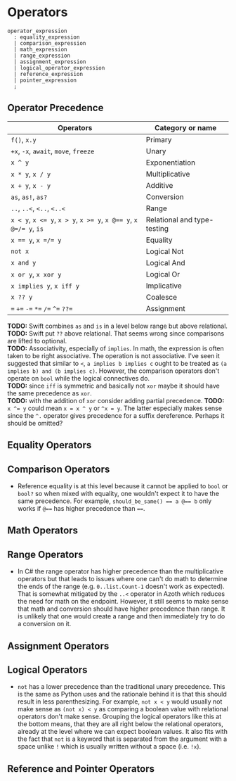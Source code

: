 # Operators

```grammar
operator_expression
  : equality_expression
  | comparison_expression
  | math_expression
  | range_expression
  | assignment_expression
  | logical_operator_expression
  | reference_expression
  | pointer_expression
  ;
```

## Operator Precedence

| Operators                                                         | Category or name            |
| ----------------------------------------------------------------- | --------------------------- |
| `f()`, `x.y`                                                      | Primary                     |
| `+x`, `-x`, `await`, `move`, `freeze`                             | Unary                       |
| `x ^ y`                                                           | Exponentiation              |
| `x * y`, `x / y`                                                  | Multiplicative              |
| `x + y`, `x - y`                                                  | Additive                    |
| `as`, `as!`, `as?`                                                | Conversion                  |
| `..`, `..<`, `<..`, `<..<`                                        | Range                       |
| `x < y`, `x <= y`, `x > y`, `x >= y`, `x @== y`, `x @=/= y`, `is` | Relational and type-testing |
| `x == y`, `x =/= y`                                               | Equality                    |
| `not x`                                                           | Logical Not                 |
| `x and y`                                                         | Logical And                 |
| `x or y`, `x xor y`                                               | Logical Or                  |
| `x implies y`, `x iff y`                                          | Implicative                 |
| `x ?? y`                                                          | Coalesce                    |
| `=` `+=` `-=` `*=` `/=` `^=` `??=`                                | Assignment                  |

**TODO:** Swift combines `as` and `is` in a level below range but above relational. \
**TODO:** Swift put `??` above relational. That seems wrong since comparisons are lifted to
optional. \
**TODO:** Associativity, especially of `implies`. In math, the expression is often taken to be right
associative. The operation is not associative. I've seen it suggested that similar to `<`, `a
implies b implies c` ought to be treated as `(a implies b) and (b implies c)`. However, the
comparison operators don't operate on `bool` while the logical connectives do. \
**TODO:** since `iff` is symmetric and basically not `xor` maybe it should have the same precedence
as `xor`. \
**TODO:** with the addition of `xor` consider adding partial precedence. **TODO:** `x ^= y` could
mean `x = x ^ y` or `^x = y`. The latter especially makes sense since the `^.` operator gives
precedence for a suffix dereference. Perhaps it should be omitted?

## Equality Operators

## Comparison Operators

* Reference equality is at this level because it cannot be applied to `bool` or `bool?` so when
  mixed with equality, one wouldn't expect it to have the same precedence. For example,
  `should_be_same() == a @== b` only works if `@==` has higher precedence than `==`.

## Math Operators

## Range Operators

* In C# the range operator has higher precedence than the multiplicative operators but that leads to
  issues where one can't do math to determine the ends of the range (e.g. `0..list.Count-1` doesn't
  work as expected). That is somewhat mitigated by the `..<` operator in Azoth which reduces the
  need for math on the endpoint. However, it still seems to make sense that math and conversion
  should have higher precedence than range. It is unlikely that one would create a range and then
  immediately try to do a conversion on it.

## Assignment Operators

## Logical Operators

* `not` has a lower precedence than the traditional unary precedence. This is the same as Python
  uses and the rationale behind it is that this should result in less parenthesizing. For example,
  `not x < y` would usually not make sense as `(not x) < y` as comparing a boolean value with
  relational operators don't make sense. Grouping the logical operators like this at the bottom
  means, that they are all right below the relational operators, already at the level where we can
  expect boolean values. It also fits with the fact that `not` is a keyword that is separated from
  the argument with a space unlike `!` which is usually written without a space (i.e. `!x`).

## Reference and Pointer Operators
